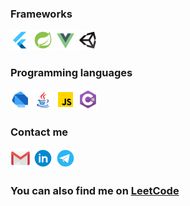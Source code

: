### Frameworks
![flutter](./icons/frameworks/flutter.png)
![spring-boot](./icons/frameworks/spring-boot.png)
![vue](./icons/frameworks/vue.png)
![unity](./icons/frameworks/unity.png) 

### Programming languages
![dart](./icons/programming-languages/dart.png)
![java](./icons/programming-languages/java.png)
![javascript](./icons/programming-languages/javascript.png)
![c-sharp](./icons/programming-languages/c-sharp.png)

### Contact me
[![gmail](./icons/contacts/gmail.png)](mailto:simon@marenkov.com)
[![linkedin](./icons/contacts/linkedin.png)](https://www.linkedin.com/in/simon-marenkov/)
[![telegram](./icons/contacts/telegram.png)](https://t.me/smarenkov)

### You can also find me on [LeetCode](https://leetcode.com/smarenkov/)

<!--
**smarenkov/smarenkov** is a ✨ _special_ ✨ repository because its `README.md` (this file) appears on your GitHub profile.

Here are some ideas to get you started:

- 🔭 I’m currently working on ...
- 🌱 I’m currently learning ...
- 👯 I’m looking to collaborate on ...
- 🤔 I’m looking for help with ...
- 💬 Ask me about ...
- 📫 How to reach me: ...
- 😄 Pronouns: ...
- ⚡ Fun fact: ...
-->
